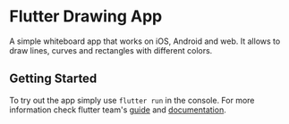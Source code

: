 # Flutter Drawing App

A simple whiteboard app that works on iOS, Android and web. It allows to draw lines, curves and rectangles with different colors.

## Getting Started

To try out the app simply use `flutter run` in the console. For more information check flutter team's [guide](https://flutter.dev/docs/get-started/codelab) and [documentation](https://flutter.dev/docs).
